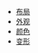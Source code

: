 <!-- docs/style/_sidebar.md -->

* [布局](style/layout.md)
* [外观](style/appearance.md)
* [颜色](style/color.md)
* [变形](style/transform.md)
